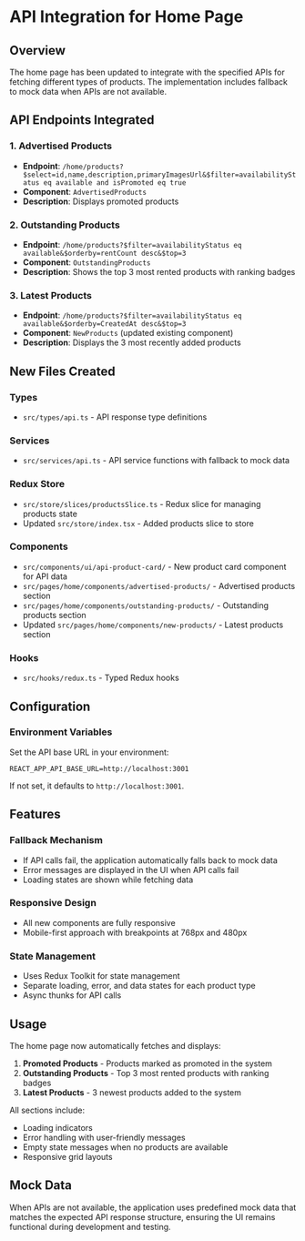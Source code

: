# API Integration for Home Page

## Overview
The home page has been updated to integrate with the specified APIs for fetching different types of products. The implementation includes fallback to mock data when APIs are not available.

## API Endpoints Integrated

### 1. Advertised Products
- **Endpoint**: `/home/products?$select=id,name,description,primaryImagesUrl&$filter=availabilityStatus eq available and isPromoted eq true`
- **Component**: `AdvertisedProducts`
- **Description**: Displays promoted products

### 2. Outstanding Products  
- **Endpoint**: `/home/products?$filter=availabilityStatus eq available&$orderby=rentCount desc&$top=3`
- **Component**: `OutstandingProducts`
- **Description**: Shows the top 3 most rented products with ranking badges

### 3. Latest Products
- **Endpoint**: `/home/products?$filter=availabilityStatus eq available&$orderby=CreatedAt desc&$top=3`
- **Component**: `NewProducts` (updated existing component)
- **Description**: Displays the 3 most recently added products

## New Files Created

### Types
- `src/types/api.ts` - API response type definitions

### Services
- `src/services/api.ts` - API service functions with fallback to mock data

### Redux Store
- `src/store/slices/productsSlice.ts` - Redux slice for managing products state
- Updated `src/store/index.tsx` - Added products slice to store

### Components
- `src/components/ui/api-product-card/` - New product card component for API data
- `src/pages/home/components/advertised-products/` - Advertised products section
- `src/pages/home/components/outstanding-products/` - Outstanding products section
- Updated `src/pages/home/components/new-products/` - Latest products section

### Hooks
- `src/hooks/redux.ts` - Typed Redux hooks

## Configuration

### Environment Variables
Set the API base URL in your environment:
```
REACT_APP_API_BASE_URL=http://localhost:3001
```

If not set, it defaults to `http://localhost:3001`.

## Features

### Fallback Mechanism
- If API calls fail, the application automatically falls back to mock data
- Error messages are displayed in the UI when API calls fail
- Loading states are shown while fetching data

### Responsive Design
- All new components are fully responsive
- Mobile-first approach with breakpoints at 768px and 480px

### State Management
- Uses Redux Toolkit for state management
- Separate loading, error, and data states for each product type
- Async thunks for API calls

## Usage

The home page now automatically fetches and displays:
1. **Promoted Products** - Products marked as promoted in the system
2. **Outstanding Products** - Top 3 most rented products with ranking badges
3. **Latest Products** - 3 newest products added to the system

All sections include:
- Loading indicators
- Error handling with user-friendly messages
- Empty state messages when no products are available
- Responsive grid layouts

## Mock Data
When APIs are not available, the application uses predefined mock data that matches the expected API response structure, ensuring the UI remains functional during development and testing. 